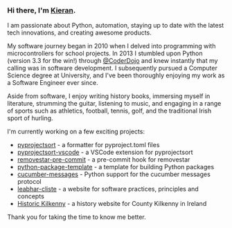 ### Hi there, I'm [Kieran](https://github.com/kieran-ryan).

I am passionate about Python, automation, staying up to date with the latest tech innovations, and creating awesome products.

My software journey began in 2010 when I delved into programming with microcontrollers for school projects. In 2013 I stumbled upon Python (version 3.3 for the win!) through [@CoderDojo](https://github.com/CoderDojo) and knew instantly that my calling was in software development. I subsequently pursued a Computer Science degree at University, and I've been thoroughly enjoying my work as a Software Engineer ever since.

Aside from software, I enjoy writing history books, immersing myself in literature, strumming the guitar, listening to music, and engaging in a range of sports such as athletics, football, tennis, golf, and the traditional Irish sport of hurling.

I'm currently working on a few exciting projects:

- [pyprojectsort](https://github.com/kieran-ryan/pyprojectsort) - a formatter for pyproject.toml files
- [pyprojectsort-vscode](https://github.com/kieran-ryan/pyprojectsort-vscode) - a VSCode extension for pyprojectsort
- [removestar-pre-commit](https://github.com/kieran-ryan/removestar-pre-commit) - a pre-commit hook for removestar
- [python-package-template](https://github.com/kieran-ryan/python-package-template) - a template for building Python packages
- [cucumber-messages](https://github.com/kieran-ryan/cucumber-messages) - Python support for the cucumber messages protocol
- [leabhar-cliste](https://kieran-ryan.github.io/leabhar-cliste/) - a website for software practices, principles and concepts
- [Historic Kilkenny](https://historickilkenny.com) - a history website for County Kilkenny in Ireland

Thank you for taking the time to know me better.
